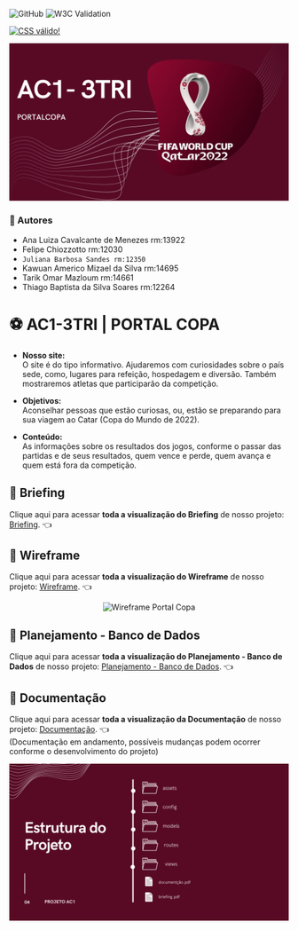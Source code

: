![GitHub](https://img.shields.io/github/license/julianasandes/AC1-3TRI?style=for-the-badge)
![W3C Validation](https://img.shields.io/w3c-validation/html?style=for-the-badge&targetUrl=https%3A%2F%2Fjulianasandes.github.io%2FAC1-3TRI%2F)

<p>
<a href="http://jigsaw.w3.org/css-validator/check/referer">
    <img style="border:0;width:88px;height:31px"
        src="http://jigsaw.w3.org/css-validator/images/vcss-blue"
        alt="CSS válido!" />
    </a>
</p>

![Projeto Copa do Mundo](docs/capaprojeto.jpg)

### 👥 Autores
- Ana Luiza Cavalcante de Menezes rm:13922 
- Felipe Chiozzotto rm:12030
- `Juliana Barbosa Sandes rm:12350` 
- Kawuan Americo Mizael da Silva rm:14695
- Tarik Omar Mazloum rm:14661
- Thiago Baptista da Silva Soares rm:12264

# ⚽ AC1-3TRI | PORTAL COPA 

* **Nosso site:** <br>
O site é do tipo informativo. Ajudaremos com curiosidades sobre o país sede, como, lugares para refeição, hospedagem e diversão. Também mostraremos atletas que participarão da competição. 

* **Objetivos:** <br>
Aconselhar pessoas que estão curiosas, ou, estão se preparando para sua viagem ao Catar (Copa do Mundo de 2022).

* **Conteúdo:** <br>
As informações sobre os resultados dos jogos, conforme o passar das partidas e de seus resultados, quem vence e perde, quem avança e quem está fora da competição. 

## 💼 Briefing
Clique aqui para acessar **toda a visualização do Briefing** de nosso projeto: [Briefing](https://github.com/JulianaSandes/AC1-3TRI/blob/main/docs/Briefing.pdf). 👈

## 🎨 Wireframe
Clique aqui para acessar **toda a visualização do Wireframe** de nosso projeto: [Wireframe](https://github.com/JulianaSandes/AC1-3TRI/blob/main/docs/Wireframe.pdf). 👈

<p align="center">
 <img src="https://github.com/JulianaSandes/AC1-3TRI/blob/main/docs/wireframepc.jpg" alt="Wireframe Portal Copa"
</p>

## 📂 Planejamento - Banco de Dados
Clique aqui para acessar **toda a visualização do Planejamento - Banco de Dados** de nosso projeto: [Planejamento - Banco de Dados](https://github.com/JulianaSandes/AC1-3TRI/blob/main/docs/PlanejamentoBD.pdf). 👈

## 📃 Documentação

Clique aqui para acessar **toda a visualização da Documentação** de nosso projeto: [Documentação](https://www.canva.com/design/DAFMHKiSZ-Q/0dAA72BJhXmgBNG0WO7_4A/view?utm_content=DAFMHKiSZ-Q&utm_campaign=designshare&utm_medium=link2&utm_source=sharebutton). 👈 <br>
(Documentação em andamento, possíveis mudanças podem ocorrer conforme o desenvolvimento do projeto)

![Documentacao Projeto Copa do Mundo](docs/possiveldocumentacao.jpg)

